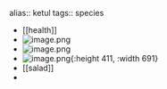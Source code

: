 alias:: ketul
tags:: species

- [[health]]
- ![image.png](https://peach-geographical-bat-397.mypinata.cloud/ipfs/QmbnxW6n1Dsf3VVBSgvU9fo3aVSgFp4nWaKQbN7u5FuT8a)
- ![image.png](https://peach-geographical-bat-397.mypinata.cloud/ipfs/QmeirZeWkwGGa8HPQfTXfSdKixTrn2pQqJQXojwDwXzNya)
- ![image.png](https://peach-geographical-bat-397.mypinata.cloud/ipfs/QmaCZ4wfgWB8fdkG3vTp58T5eSaAMvTufnNQaxCLEoiAXD){:height 411, :width 691}
- [[salad]]
-